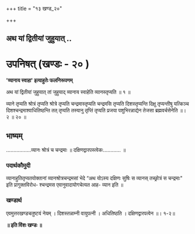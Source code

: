 +++
title = "१३ खण्ड_२०"

+++


## अथ यां द्वितीयां जुहुयात् ..

# **उपनिषत् (खण्डः - २० )**

**'व्यानाय स्वाहा' इत्याहुतेः फलनिरूपणम्**

अथ यां द्वितीयां जुहुयात् तां जुहुयाद् व्यानाय स्वाहेति व्यानस्तृप्यति ॥ १ ॥

व्याने तृप्यति श्रोत्रं तृप्यति श्रोत्रे तृप्यति चन्द्रमास्तृप्यति चन्द्रमसि तृप्यति दिशस्तृप्यन्ति दिक्षु तृप्यन्तीषु यत्किञ्च दिशश्चन्द्रमाश्वाधितिष्ठन्ति तत् तृप्यति तस्यानु तृप्तिं तृप्यति प्रजया पशुभिरन्नाद्येन तेजसा ब्रह्मवर्चसेनेति ॥। २ ॥ २० ॥

## **भाष्यम्**

.................व्यानः श्रोत्रं च चन्द्रमाः ॥
दक्षिणद्वारपस्त्वेकः………… ॥

### पदार्थकौमुदी

व्यानाहुतितृप्यतयोक्तानां व्यानश्रोत्रचन्द्रमसां भेदे “अथ योऽस्य दक्षिणः सुषिः स व्यानस् तच्छ्रोत्रं स चन्द्रमाः" इति प्रागुक्तविरोध- श्चन्द्रमस एवानुवादायोगचेत्यत आह- व्यान इति ॥

### खण्डार्थ

एवमुत्तरखण्डचतुष्टयं नेयम् । दिशस्तन्नाम्नी वायुपत्नी । अधितिष्ठति । दक्षिणद्वारपत्वेन ॥। १-२॥

**॥ इति विंशः खण्डः ॥**

